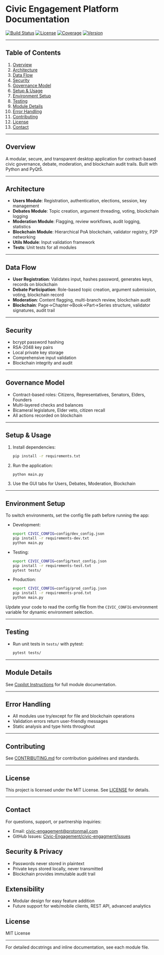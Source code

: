 
# Civic Engagement Platform Documentation

[![Build Status](https://img.shields.io/github/workflow/status/Civic-Engagement/civic-engagment/CI)](https://github.com/Civic-Engagement/civic-engagment/actions)
[![License](https://img.shields.io/github/license/Civic-Engagement/civic-engagment)](../../LICENSE)
[![Coverage](https://img.shields.io/codecov/c/github/Civic-Engagement/civic-engagment)](https://codecov.io/gh/Civic-Engagement/civic-engagment)
[![Version](https://img.shields.io/github/v/release/Civic-Engagement/civic-engagment)](https://github.com/Civic-Engagement/civic-engagment/releases)

---

## Table of Contents
1. [Overview](#overview)
2. [Architecture](#architecture)
3. [Data Flow](#data-flow)
4. [Security](#security)
5. [Governance Model](#governance-model)
6. [Setup & Usage](#setup--usage)
7. [Environment Setup](#environment-setup)
8. [Testing](#testing)
9. [Module Details](#module-details)
10. [Error Handling](#error-handling)
11. [Contributing](#contributing)
12. [License](#license)
13. [Contact](#contact)

---

## Overview
A modular, secure, and transparent desktop application for contract-based civic governance, debate, moderation, and blockchain audit trails. Built with Python and PyQt5.

---

## Architecture
- **Users Module**: Registration, authentication, elections, session, key management
- **Debates Module**: Topic creation, argument threading, voting, blockchain logging
- **Moderation Module**: Flagging, review workflows, audit logging, statistics
- **Blockchain Module**: Hierarchical PoA blockchain, validator registry, P2P networking
- **Utils Module**: Input validation framework
- **Tests**: Unit tests for all modules

---

## Data Flow
- **User Registration**: Validates input, hashes password, generates keys, records on blockchain
- **Debate Participation**: Role-based topic creation, argument submission, voting, blockchain record
- **Moderation**: Content flagging, multi-branch review, blockchain audit
- **Blockchain**: Page→Chapter→Book→Part→Series structure, validator signatures, audit trail

---

## Security
- bcrypt password hashing
- RSA-2048 key pairs
- Local private key storage
- Comprehensive input validation
- Blockchain integrity and audit

---

## Governance Model
- Contract-based roles: Citizens, Representatives, Senators, Elders, Founders
- Multi-layered checks and balances
- Bicameral legislature, Elder veto, citizen recall
- All actions recorded on blockchain

---

## Setup & Usage
1. Install dependencies:
   ```bash
   pip install -r requirements.txt
   ```
2. Run the application:
   ```bash
   python main.py
   ```
3. Use the GUI tabs for Users, Debates, Moderation, Blockchain

---

## Environment Setup
To switch environments, set the config file path before running the app:

- Development:
  ```bash
  export CIVIC_CONFIG=config/dev_config.json
  pip install -r requirements-dev.txt
  python main.py
  ```
- Testing:
  ```bash
  export CIVIC_CONFIG=config/test_config.json
  pip install -r requirements-test.txt
  pytest tests/
  ```
- Production:
  ```bash
  export CIVIC_CONFIG=config/prod_config.json
  pip install -r requirements-prod.txt
  python main.py
  ```

Update your code to read the config file from the `CIVIC_CONFIG` environment variable for dynamic environment selection.

---

## Testing
- Run unit tests in `tests/` with pytest:
   ```bash
   pytest tests/
   ```

---

## Module Details
See [Copilot Instructions](../../.github/copilot-instructions.md) for full module documentation.

---

## Error Handling
- All modules use try/except for file and blockchain operations
- Validation errors return user-friendly messages
- Static analysis and type hints throughout

---

## Contributing
See [CONTRIBUTING.md](../../CONTRIBUTING.md) for contribution guidelines and standards.

---

## License
This project is licensed under the MIT License. See [LICENSE](../../LICENSE) for details.

---

## Contact
For questions, support, or partnership inquiries:
- Email: civic-engagement@protonmail.com
- GitHub Issues: [Civic-Engagement/civic-engagment/issues](https://github.com/Civic-Engagement/civic-engagment/issues)

## Security & Privacy
- Passwords never stored in plaintext
- Private keys stored locally, never transmitted
- Blockchain provides immutable audit trail

## Extensibility
- Modular design for easy feature addition
- Future support for web/mobile clients, REST API, advanced analytics

## License
MIT License

---
For detailed docstrings and inline documentation, see each module file.
